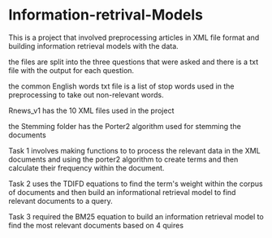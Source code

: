 # Information-retrival-Models
This is a project that involved preprocessing articles in XML file format and building information retrieval models with the data. 

the files are split into the three questions that were asked and there is a txt file with the output for each question.

the common English words txt file is a list of stop words used in the preprocessing to take out non-relevant words.

Rnews_v1 has the 10 XML files used in the project

the Stemming folder has the Porter2 algorithm used for stemming the documents

Task 1 involves making functions to to process the relevant data in the XML documents and using the porter2 algorithm to create terms and then calculate their frequency within the document. 

Task 2 uses the TDIFD equations to find the term's weight within the corpus of documents and then build an informational retrieval model to find relevant documents to a query.

Task 3 required the BM25 equation to build an information retrieval model to find the most relevant documents based on 4 quires 
